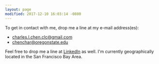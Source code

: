 ```yaml
---
layout: page
modified: 2017-12-10 16:03:14 -0800
---
```


To get in contact with me, drop me a line at my e-mail address(es):
- <charles.l.chen.clc@gmail.com>
- <chenchar@oregonstate.edu>

Feel free to drop me a line at [LinkedIn](https://www.linkedin.com/in/charles-l-chen/) as well. I'm currently geographically located in the San Francisco Bay Area.